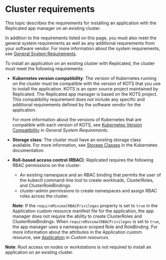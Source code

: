 # Cluster requirements

This topic describes the requirements for installing an application with the Replicated app manager on an existing cluster.

In addition to the requirements listed on this page, you must also meet the general system requirements as well as any additional requirements from your software vendor. For more information about the system requirements, see [General System Requirements](installing-general-requirements).

To install an application on an existing cluster with Replicated, the cluster must meet the following requirements:

* **Kubernetes version compatibility**: The version of Kubernetes running on the cluster must be compatible with the version of KOTS that you use to install the application. KOTS is an open source project maintained by Replicated. The Replicated app manager is based on the KOTS project. This compatibility requirement does not include any specific and additional requirements defined by the software vendor for the application.

   For more information about the versions of Kubernetes that are compatible with each version of KOTS, see [Kubernetes Version Compatibility](installing-general-requirements/#kubernetes-version-compatibility) in _General System Requirements_.
* **Storage class**: The cluster must have an existing storage class available. For more information, see [Storage Classes](https://kubernetes.io/docs/concepts/storage/storage-classes/) in the Kubernetes documentation.
* **Roll-based access control (RBAC)**: Replicated requires the following RBAC permissions on the cluster:
   * An existing namespace and an RBAC binding that permits the user of the kubectl command-line tool to create workloads, ClusterRoles, and ClusterRoleBindings.
   * cluster-admin permissions to create namespaces and assign RBAC roles across the cluster.

   **Note**: If the `requireMinimalRBACPrivileges` property is set to `true` in the Application custom resource manifest file for the application, the app manager does not require the ability to create ClusterRoles and ClusterRoleBindings.
   When `requireMinimalRBACPrivileges` is set to `true`, the app manager uses a namespace-scoped Role and RoleBinding. For more information about the attributes in the Application custom resource, see [Application](../reference/custom-resource-application) in _Custom resources_.

**Note**: Root access on nodes or workstations is *not* required to install an application on an existing cluster.
